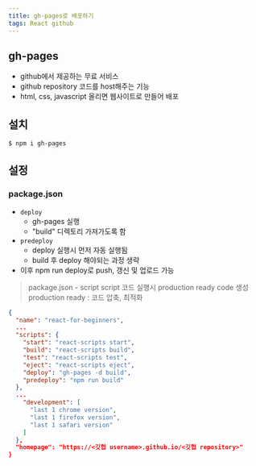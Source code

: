 ```yaml
---
title: gh-pages로 배포하기
tags: React github
--- 
```


## gh-pages
- github에서 제공하는 무료 서비스
- github repository 코드를 host해주는 기능
- html, css, javascript 올리면 웹사이트로 만들어 배포

## 설치
```bash
$ npm i gh-pages
```

## 설정
### package.json
- `deploy`
	- gh-pages 실행
	- "build" 디렉토리 가져가도록 함
- `predeploy`
	- deploy 실행시 먼저 자동 실행됨
	- build 후 deploy 해야되는 과정 생략
- 이후 npm run deploy로 push, 갱신 및 업로드 가능

> package.json - script
> script 코드 실행시 production ready code 생성
> production ready : 코드 압축, 최적화


```json
{
  "name": "react-for-beginners",
  ...  
  "scripts": {
    "start": "react-scripts start",
    "build": "react-scripts build",
    "test": "react-scripts test",
    "eject": "react-scripts eject",
    "deploy": "gh-pages -d build",
    "predeploy": "npm run build"
  },
  ...
    "development": [
      "last 1 chrome version",
      "last 1 firefox version",
      "last 1 safari version"
    ]
  },
  "homepage": "https://<깃헙 username>.github.io/<깃헙 repository>"
}
```

